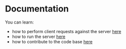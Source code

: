 # Documentation

You can learn:
  - how to perform client requests against the server
    [here](client/README.md)
  - how to run the server [here](server/README.md)
  - how to contribute to the code base [here](dev/README.md)
